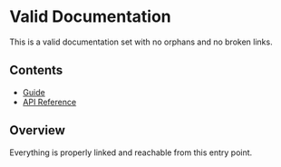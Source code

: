 # Valid Documentation

This is a valid documentation set with no orphans and no broken links.

## Contents

- [Guide](./guide.md)
- [API Reference](./api.md)

## Overview

Everything is properly linked and reachable from this entry point.
